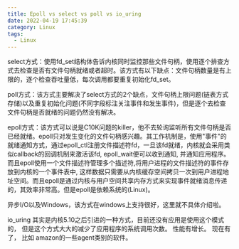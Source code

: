 ```yaml
---
title: Epoll vs select vs poll vs io_uring
date: 2022-04-19 17:45:39
category: Linux
tags:
  - Linux
---
```


select方式：使用fd_set结构体告诉内核同时监控那些文件句柄，使用逐个排查方式去检查是否有文件句柄就绪或者超时。该方式有以下缺点：文件句柄数量是有上限的，逐个检查吞吐量低，每次调用都要重复初始化fd_set。

poll方式：该方式主要解决了select方式的2个缺点，文件句柄上限问题(链表方式存储)以及重复初始化问题(不同字段标注关注事件和发生事件)，但是逐个去检查文件句柄是否就绪的问题仍然没有解决。

epoll方式：该方式可以说是C10K问题的killer，他不去轮询监听所有文件句柄是否已经就绪。epoll只对发生变化的文件句柄感兴趣。其工作机制是，使用"事件"的就绪通知方式，通过epoll_ctl注册文件描述符fd，一旦该fd就绪，内核就会采用类似callback的回调机制来激活该fd, epoll_wait便可以收到通知, 并通知应用程序。而且epoll使用一个文件描述符管理多个描述符,将用户进程的文件描述符的事件存放到内核的一个事件表中, 这样数据只需要从内核缓存空间拷贝一次到用户进程地址空间。而且epoll是通过内核与用户空间共享内存方式来实现事件就绪消息传递的，其效率非常高。但是epoll是依赖系统的(Linux)。

异步I/O以及Windows，该方式在windows上支持很好，这里就不具体介绍啦。

io_uring 其实是内核5.10之后引进的一种方式，目前还没有应用是使用这个模式的， 但是这个方式大大的减少了应用程序的系统调用次数。 性能有增长。
现在有了， 比如 amazon的一些agent类别的软件。 
